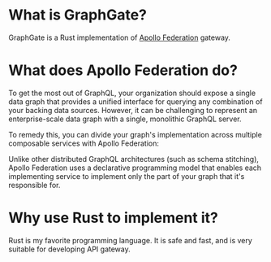 # What is GraphGate?

GraphGate is a Rust implementation of [Apollo Federation](https://www.apollographql.com/apollo-federation) gateway.

# What does Apollo Federation do?

To get the most out of GraphQL, your organization should expose a single data graph that provides a unified interface for querying any combination of your backing data sources. However, it can be challenging to represent an enterprise-scale data graph with a single, monolithic GraphQL server.

To remedy this, you can divide your graph's implementation across multiple composable services with Apollo Federation:

Unlike other distributed GraphQL architectures (such as schema stitching), Apollo Federation uses a declarative programming model that enables each implementing service to implement only the part of your graph that it's responsible for.

# Why use Rust to implement it?

Rust is my favorite programming language. It is safe and fast, and is very suitable for developing API gateway.

